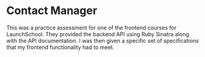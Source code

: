 # Contact Manager

This was a practice assessment for one of the frontend courses for LaunchSchool. They provided the backend API using Ruby Sinatra along with the API documentation. I was then given a specific set of specifications that my frontend functionality had to meet.
